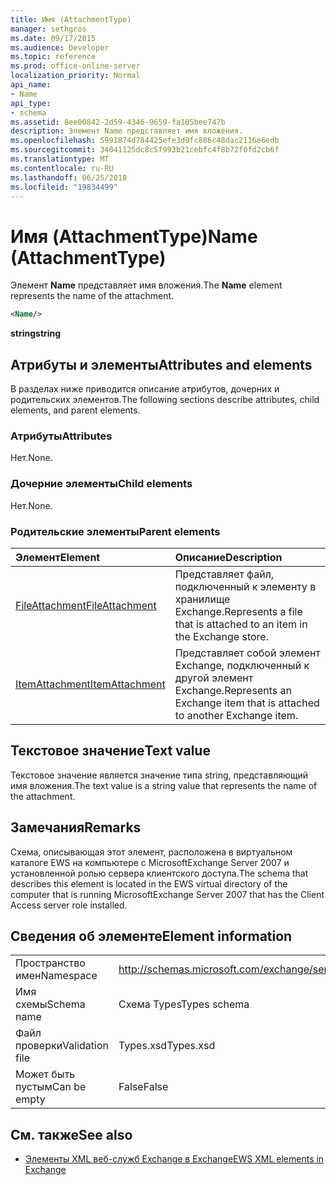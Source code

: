 ```yaml
---
title: Имя (AttachmentType)
manager: sethgros
ms.date: 09/17/2015
ms.audience: Developer
ms.topic: reference
ms.prod: office-online-server
localization_priority: Normal
api_name:
- Name
api_type:
- schema
ms.assetid: 8ee00842-2d59-4346-9659-fa105bee747b
description: Элемент Name представляет имя вложения.
ms.openlocfilehash: 5991874d784425efe3d9fc886c48dac2116e6edb
ms.sourcegitcommit: 34041125dc8c5f993b21cebfc4f8b72f0fd2cb6f
ms.translationtype: MT
ms.contentlocale: ru-RU
ms.lasthandoff: 06/25/2018
ms.locfileid: "19834499"
---
```

# <a name="name-attachmenttype"></a><span data-ttu-id="c1396-103">Имя (AttachmentType)</span><span class="sxs-lookup"><span data-stu-id="c1396-103">Name (AttachmentType)</span></span>

<span data-ttu-id="c1396-104">Элемент **Name** представляет имя вложения.</span><span class="sxs-lookup"><span data-stu-id="c1396-104">The **Name** element represents the name of the attachment.</span></span> 
  
```xml
<Name/>
```

<span data-ttu-id="c1396-105">**string**</span><span class="sxs-lookup"><span data-stu-id="c1396-105">**string**</span></span>

## <a name="attributes-and-elements"></a><span data-ttu-id="c1396-106">Атрибуты и элементы</span><span class="sxs-lookup"><span data-stu-id="c1396-106">Attributes and elements</span></span>

<span data-ttu-id="c1396-107">В разделах ниже приводится описание атрибутов, дочерних и родительских элементов.</span><span class="sxs-lookup"><span data-stu-id="c1396-107">The following sections describe attributes, child elements, and parent elements.</span></span>
  
### <a name="attributes"></a><span data-ttu-id="c1396-108">Атрибуты</span><span class="sxs-lookup"><span data-stu-id="c1396-108">Attributes</span></span>

<span data-ttu-id="c1396-109">Нет.</span><span class="sxs-lookup"><span data-stu-id="c1396-109">None.</span></span>
  
### <a name="child-elements"></a><span data-ttu-id="c1396-110">Дочерние элементы</span><span class="sxs-lookup"><span data-stu-id="c1396-110">Child elements</span></span>

<span data-ttu-id="c1396-111">Нет.</span><span class="sxs-lookup"><span data-stu-id="c1396-111">None.</span></span>
  
### <a name="parent-elements"></a><span data-ttu-id="c1396-112">Родительские элементы</span><span class="sxs-lookup"><span data-stu-id="c1396-112">Parent elements</span></span>

|<span data-ttu-id="c1396-113">**Элемент**</span><span class="sxs-lookup"><span data-stu-id="c1396-113">**Element**</span></span>|<span data-ttu-id="c1396-114">**Описание**</span><span class="sxs-lookup"><span data-stu-id="c1396-114">**Description**</span></span>|
|:-----|:-----|
|[<span data-ttu-id="c1396-115">FileAttachment</span><span class="sxs-lookup"><span data-stu-id="c1396-115">FileAttachment</span></span>](fileattachment.md) <br/> |<span data-ttu-id="c1396-116">Представляет файл, подключенный к элементу в хранилище Exchange.</span><span class="sxs-lookup"><span data-stu-id="c1396-116">Represents a file that is attached to an item in the Exchange store.</span></span>  <br/> |
|[<span data-ttu-id="c1396-117">ItemAttachment</span><span class="sxs-lookup"><span data-stu-id="c1396-117">ItemAttachment</span></span>](itemattachment.md) <br/> |<span data-ttu-id="c1396-118">Представляет собой элемент Exchange, подключенный к другой элемент Exchange.</span><span class="sxs-lookup"><span data-stu-id="c1396-118">Represents an Exchange item that is attached to another Exchange item.</span></span>  <br/> |
   
## <a name="text-value"></a><span data-ttu-id="c1396-119">Текстовое значение</span><span class="sxs-lookup"><span data-stu-id="c1396-119">Text value</span></span>

<span data-ttu-id="c1396-120">Текстовое значение является значение типа string, представляющий имя вложения.</span><span class="sxs-lookup"><span data-stu-id="c1396-120">The text value is a string value that represents the name of the attachment.</span></span>
  
## <a name="remarks"></a><span data-ttu-id="c1396-121">Замечания</span><span class="sxs-lookup"><span data-stu-id="c1396-121">Remarks</span></span>

<span data-ttu-id="c1396-122">Схема, описывающая этот элемент, расположена в виртуальном каталоге EWS на компьютере с MicrosoftExchange Server 2007 и установленной ролью сервера клиентского доступа.</span><span class="sxs-lookup"><span data-stu-id="c1396-122">The schema that describes this element is located in the EWS virtual directory of the computer that is running MicrosoftExchange Server 2007 that has the Client Access server role installed.</span></span>
  
## <a name="element-information"></a><span data-ttu-id="c1396-123">Сведения об элементе</span><span class="sxs-lookup"><span data-stu-id="c1396-123">Element information</span></span>

|||
|:-----|:-----|
|<span data-ttu-id="c1396-124">Пространство имен</span><span class="sxs-lookup"><span data-stu-id="c1396-124">Namespace</span></span>  <br/> |http://schemas.microsoft.com/exchange/services/2006/types  <br/> |
|<span data-ttu-id="c1396-125">Имя схемы</span><span class="sxs-lookup"><span data-stu-id="c1396-125">Schema name</span></span>  <br/> |<span data-ttu-id="c1396-126">Схема Types</span><span class="sxs-lookup"><span data-stu-id="c1396-126">Types schema</span></span>  <br/> |
|<span data-ttu-id="c1396-127">Файл проверки</span><span class="sxs-lookup"><span data-stu-id="c1396-127">Validation file</span></span>  <br/> |<span data-ttu-id="c1396-128">Types.xsd</span><span class="sxs-lookup"><span data-stu-id="c1396-128">Types.xsd</span></span>  <br/> |
|<span data-ttu-id="c1396-129">Может быть пустым</span><span class="sxs-lookup"><span data-stu-id="c1396-129">Can be empty</span></span>  <br/> |<span data-ttu-id="c1396-130">False</span><span class="sxs-lookup"><span data-stu-id="c1396-130">False</span></span>  <br/> |
   
## <a name="see-also"></a><span data-ttu-id="c1396-131">См. также</span><span class="sxs-lookup"><span data-stu-id="c1396-131">See also</span></span>

- [<span data-ttu-id="c1396-132">Элементы XML веб-служб Exchange в Exchange</span><span class="sxs-lookup"><span data-stu-id="c1396-132">EWS XML elements in Exchange</span></span>](ews-xml-elements-in-exchange.md)

